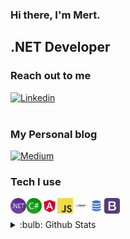 ### Hi there, I'm Mert.

## .NET Developer

### Reach out to me
[![Linkedin](https://img.shields.io/badge/-Linkedin-blue?style=flat-square&logo=Linkedin&logoColor=fff&link=https://www.linkedin.com/in/mert-%C3%A7eken-196a3199/)](https://www.linkedin.com/in/mert-%C3%A7eken-196a3199/)&nbsp;
<br/>
<br/>

### My Personal blog
[![Medium](https://img.shields.io/badge/-Medium-black?style=flat-square&logo=Medium&logoColor=fff&link=https://medium.com/@mertceken)](https://medium.com/@mertceken)&nbsp;

### Tech I use
<img align="left" src="https://raw.githubusercontent.com/github/explore/93d8a67084f94b2a444e510199a6e7622e5b09a3/topics/dotnet/dotnet.png" width="25" height="25">
<img align="left" src="https://raw.githubusercontent.com/github/explore/80688e429a7d4ef2fca1e82350fe8e3517d3494d/topics/csharp/csharp.png" width="25" height="25">
<img align="left" src="https://raw.githubusercontent.com/github/explore/80688e429a7d4ef2fca1e82350fe8e3517d3494d/topics/angular/angular.png" width="25" height="25">
<img align="left" src="https://raw.githubusercontent.com/github/explore/80688e429a7d4ef2fca1e82350fe8e3517d3494d/topics/javascript/javascript.png" width="25" height="25">
<img align="left" src="https://raw.githubusercontent.com/github/explore/80688e429a7d4ef2fca1e82350fe8e3517d3494d/topics/jquery/jquery.png" width="25" height="25">
<img align="left" src="https://raw.githubusercontent.com/github/explore/80688e429a7d4ef2fca1e82350fe8e3517d3494d/topics/sql/sql.png" width="25" height="25">
<img align="left" src="https://raw.githubusercontent.com/github/explore/80688e429a7d4ef2fca1e82350fe8e3517d3494d/topics/bootstrap/bootstrap.png" width="25" height="25">


<br/>
<br/>
<details>
<summary>:bulb: Github Stats</summary>
<img src="https://github-readme-stats.vercel.app/api?username=mertceken&show_icons=true&theme=graywhite">
</details>

